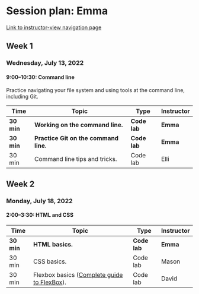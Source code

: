 # Session plan: Emma

[Link to instructor-view navigation page](daily_instructor_view.md)

## Week 1

### Wednesday, July 13, 2022

#### 9:00–10:30: Command line

Practice navigating your file system and using tools at the command line,
                    including Git. 

Time | Topic | Type | Instructor
---- | ---- | ---- | ---- 
**30 min** | **Working on the command line.** | **Code lab** | **Emma**
**30 min** | **Practice Git on the command line.** | **Code lab** | **Emma**
30 min | Command line tips and tricks. | Code lab | Elli

## Week 2

### Monday, July 18, 2022

#### 2:00–3:30: HTML and CSS

Time | Topic | Type | Instructor
---- | ---- | ---- | ---- 
**30 min** | **HTML basics.** | **Code lab** | **Emma**
30 min | CSS basics. | Code lab | Mason
30 min | Flexbox basics ([Complete guide to FlexBox](https://css-tricks.com/snippets/css/a-guide-to-flexbox/)). | Code lab | David

